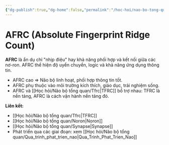 ```yaml
---
{"dg-publish":true,"dg-home":false,"permalink":"/hoc-hoi/nao-bo-tong-quan/afrc/","dgPassFrontmatter":true,"noteIcon":"","updated":"2025-01-14T22:12:09.540+07:00"}
---
```


# AFRC (Absolute Fingerprint Ridge Count)

**AFRC** là ẩn dụ chỉ "nhịp điệu" hay khả năng phối hợp và kết nối giữa các nơ-ron. AFRC thể hiện độ uyển chuyển, logic và khả năng ứng dụng thông tin.

- AFRC cao ⇒ Não bộ linh hoạt, phối hợp thông tin tốt.
- AFRC phụ thuộc vào môi trường kích thích, giáo dục, trải nghiệm sống.
- AFRC và [[Học hỏi/Não bộ tổng quan/Tfrc\|TFRC]] bổ trợ nhau: TFRC là nền tảng, AFRC là cách vận hành nền tảng đó.

**Liên kết:**
- [[Học hỏi/Não bộ tổng quan/Tfrc\|TFRC]]
- [[Học hỏi/Não bộ tổng quan/Noron\|Noron]]
- [[Học hỏi/Não bộ tổng quan/Synapse\|Synapse]]
- Phát triển qua các giai đoạn: xem [[Học hỏi/Não bộ tổng quan/Qua_trinh_phat_trien_nao\|Qua_Trinh_Phat_Trien_Nao]]